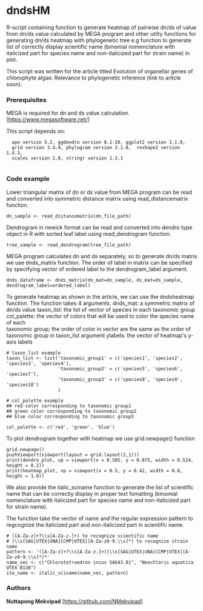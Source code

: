 
# dndsHM

R-script containing function to generate heatmap of pairwise dn/ds of value from dn/ds value calculated by MEGA program and other utilty functions for generating dn/ds heatmap with phylogenetic tree e.g function to generate list of correctly display scientific name (binomial nomenclature with italicized part for species name and non-italicized part for strain name) in plot. 

This script was written for the article titled Evolution of organellar genes of chlorophyte algae: Relevance to phylogenetic inference (link to aritcle soon).


### Prerequisites
MEGA is required for dn and ds value calculation. [https://www.megasoftware.net/]

This script depends on:
```
  ape version 5.2, ggdendro version 0.1-20, ggplot2 version 3.1.0, 
  grid version 3.4.4, phylogram version 2.1.0,  reshape2 version 1.4.3,  
  scales version 1.0, stringr version 1.3.1
  
```
### Code example

Lower triangular matrix of dn or ds value from MEGA program can be read and converted into symmetric distance matrix using read_distancematrix function. 
```
dn_sample <- read_distancematrix(dn_file_path)

```
Dendrogram in newick format can be read and converted into dendro type object in R with sorted leaf label using read_dendrogram function. 

```
tree_sample <- read_dendrogram(tree_file_path)

```
MEGA program calculates dn and ds separately, so to generate dn/ds matrix we use dnds_matrix function. The order of label in matrix can be specified by specifying vector of ordered label to the dendrogram_label argument.   

```
dnds_dataframe <- dnds_matrix(dn_mat=dn_sample, ds_mat=ds_sample, dendrogram_label=ordered_label)

```
To generate heatmap as shown in the article, we can use the dndsheatmap function. The function takes 4 arguments. 
    dnds_mat: a symmetric matrix of dn/ds value
    taxon_list:   the list of vector of species in each taxonomic group
    col_palette:  the vector of colors that will be used to color the species name of each     
                  taxonomic group; the order of color in vector are the same as the order of     
                  taxonomic group in taxon_list argument
    ylabels:  the vector of heatmap's y-axis labels

```
# taxon_list example 
taxon_list <- list('taxonomic_group1' = c('species1', 'species2', 'species3', 'species4'),
                   'taxonomic_group2' = c('species5', 'species6', 'species7'),
                   'taxonomic_group3' = c('species8', 'species9', 'species10')
                   )

# col_palette example
## red color corresponding to taxonomic group1
## green color corresponding to taxonomic group2
## blue color corresponding to taxonomic group3

col_palette <- c('red', 'green', 'blue') 

```
To plot dendrogram together with heatmap we use grid.newpage() function 
```
grid.newpage()
pushViewport(viewport(layout = grid.layout(2,1)))
print(dendro_plot, vp = viewport(x = 0.585, y = 0.875, width = 0.524, height = 0.2))
print(heatmap_plot, vp = viewport(x = 0.5, y = 0.42, width = 0.8, height = 1.0))
```

We also provide the italic_sciname function to generate the list of scientific name that can be correctly display in proper text fomatting (binomial nomenclature with italicized part for species name and non-italicized part for strain name). 

The function take the vector of name and the regular expression pattern to regcognize the italicized part and non-italicized part in scientific name.

```
# ([A-Za-z]+?\\s[A-Za-z.]+) to recognize scientific name
# (\\s[SAG|UTEX|UNA|CCMP|UTEX][A-Za-z0-9.\\s]*) to recognize strain name 
pattern <- '([A-Za-z]+?\\s[A-Za-z.]+)(\\s[SAG|UTEX|UNA|CCMP|UTEX][A-Za-z0-9.\\s]*)*'
name_vec <- c("Chlorotetraedron incus SAG43.81", "Neochloris aquatica UTEX B138")
ita_name <- italic_sciname(name_vec, pattern) 

```

### Authors

**Nuttapong Mekvipad** [https://github.com/NMekvipad]

